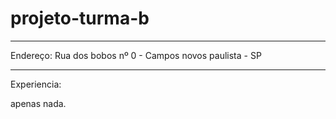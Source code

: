 # projeto-turma-b

---

Endereço: Rua dos bobos nº 0 - Campos novos paulista - SP

---

Experiencia:

apenas nada.
